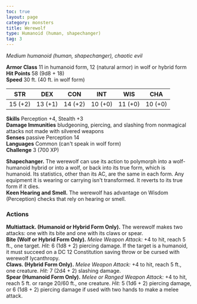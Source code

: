 ```yaml
---
toc: true
layout: page
category: monsters
title: Werewolf
type: Humanoid (human, shapechanger)
tag: 3
---
```

_Medium humanoid (human, shapechanger), chaotic evil_

**Armor Class** 11 in humanoid form, 12 (natural armor) in wolf or hybrid form    
**Hit Points** 58 (9d8 + 18)    
**Speed** 30 ft. (40 ft. in wolf form) 

| STR     | DEX     | CON     | INT     | WIS     | CHA     |
|---------|---------|---------|---------|---------|---------|
| 15 (+2) | 13 (+1) | 14 (+2) | 10 (+0) | 11 (+0) | 10 (+0) |

**Skills** Perception +4, Stealth +3    
**Damage Immunities** bludgeoning, piercing, and slashing from nonmagical attacks not made with silvered weapons    
**Senses** passive Perception 14    
**Languages** Common (can't speak in wolf form)    
**Challenge** 3 (700 XP) 

**Shapechanger.** The werewolf can use its action to polymorph into a wolf-humanoid hybrid or into a wolf, or back into its true form, which is humanoid. Its statistics, other than its AC, are the same in each form. Any equipment it is wearing or carrying isn't transformed. It reverts to its true form if it dies.    
**Keen Hearing and Smell.** The werewolf has advantage on Wisdom (Perception) checks that rely on hearing or smell. 

### Actions 
**Multiattack. (Humanoid or Hybrid Form Only).** The werewolf makes two attacks: one with its bite and one with its claws or spear.    
**Bite (Wolf or Hybrid Form Only).** _Melee Weapon Attack:_ +4 to hit, reach 5 ft., one target. _Hit:_ 6 (1d8 + 2) piercing damage. If the target is a humanoid, it must succeed on a DC 12 Constitution saving throw or be cursed with werewolf lycanthropy.    
**Claws. (Hybrid Form Only).** _Melee Weapon Attack:_ +4 to hit, reach 5 ft., one creature. _Hit:_ 7 (2d4 + 2) slashing damage.    
**Spear (Humanoid Form Only).** _Melee or _Ranged Weapon Attack:__ +4 to hit, reach 5 ft. or range 20/60 ft., one creature. _Hit:_ 5 (1d6 + 2) piercing damage, or 6 (1d8 + 2) piercing damage if used with two hands to make a melee attack.